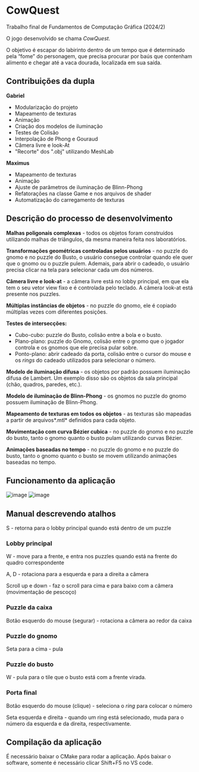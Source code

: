 # CowQuest

Trabalho final de Fundamentos de Computação Gráfica (2024/2)

O jogo desenvolvido se chama *CowQuest*. 

O objetivo é escapar do labirinto dentro de um tempo que é determinado pela “fome” do personagem, que precisa procurar por baús que contenham alimento  e chegar até a vaca dourada, localizada em sua saída.

## Contribuições da dupla
**Gabriel**
- Modularização do projeto
- Mapeamento de texturas 
- ⁠Animação
- Criação dos modelos de iluminação
- Testes de Colisão
- Interpolação de Phong e Gouraud
- Câmera livre e look-At
- "Recorte" dos ".obj" utilizando MeshLab

**Maximus**
- Mapeamento de texturas
- ⁠Animação 
- Ajuste de parâmetros de iluminação de Blinn-Phong
- Refatorações na classe Game e nos arquivos de shader
- Automatização do carregamento de texturas


## Descrição do processo de desenvolvimento

**Malhas poligonais complexas** - todos os objetos foram construídos utilizando malhas de triângulos, da mesma maneira feita nos laboratórios.

**Transformações geométricas controladas pelos usuários** - no puzzle do gnomo e no puzzle do Busto, o usuário consegue controlar quando ele quer que o gnomo ou o puzzle pulem. Ademais, para abrir o cadeado, o usuário precisa clicar na tela para selecionar cada um dos números.

**Câmera livre e look-at** - a câmera livre está no lobby principal, em que ela tem o seu vetor view fixo e é controlada pelo teclado. A câmera look-at está presente nos puzzles. 

**Múltiplas instâncias de objetos** - no puzzle do gnomo, ele é copiado múltiplas vezes com diferentes posições.

**Testes de intersecções:**
- Cubo-cubo: puzzle do Busto, colisão entre a bola e o busto.
- Plano-plano: puzzle do Gnomo, colisão entre o gnomo que o jogador controla e os gnomos que ele precisa pular sobre.
- Ponto-plano: abrir cadeado da porta, colisão entre o cursor do mouse e os *rings* do cadeado utilizados para selecionar o número.
  
**Modelo de iluminação difusa** - os objetos por padrão possuem iluminação difusa de Lambert. Um exemplo disso são os objetos da sala principal (chão, quadros, paredes, etc.).

**Modelo de iluminação de Blinn-Phong** - os gnomos no puzzle do gnomo possuem iluminação de Blinn-Phong.

**Mapeamento de texturas em todos os objetos** - as texturas são mapeadas a partir de arquivos*.mtl* definidos para cada objeto.

**Movimentação com curva Bézier cubica** - no puzzle do gnomo e no puzzle do busto, tanto o gnomo quanto o busto pulam utilizando curvas Bézier.

**Animações baseadas no tempo** - no puzzle do gnomo e no puzzle do busto, tanto o gnomo quanto o busto se movem utilizando animações baseadas no tempo.

## Funcionamento da aplicação
![image](imgs/crate_picture_canvas_diff.jpg)
![image](imgs/main_lobby.png)

## Manual descrevendo atalhos
S - retorna para o lobby principal quando está dentro de um puzzle

### Lobby principal
W - move para a frente, e entra nos puzzles quando está na frente do quadro correspondente

A, D - rotaciona para a esquerda e para a direita a câmera

Scroll up e down - faz o scroll para cima e para baixo com a câmera (movimentação de pescoço)

### Puzzle da caixa
Botão esquerdo do mouse (segurar) - rotaciona a câmera ao redor da caixa

### Puzzle do gnomo
Seta para a cima - pula

### Puzzle do busto
W - pula para o tile que o busto está com a frente virada.

### Porta final
Botão esquerdo do mouse (clique) - seleciona o *ring* para colocar o número

Seta esquerda e direita - quando um ring está selecionado, muda para o número da esquerda e da direita, respectivamente. 

## Compilação da aplicação
É necessário baixar o CMake para rodar a aplicação. Após baixar o software, somente é necessário clicar Shift+F5 no VS code.